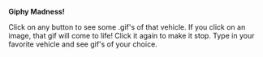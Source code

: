 **Giphy Madness!**

Click on any button to see some .gif's of that vehicle.
If you click on an image, that gif will come to life!
Click it again to make it stop.
Type in your favorite vehicle and see gif's of your choice.